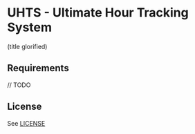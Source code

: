 # UHTS - Ultimate Hour Tracking System

(title glorified)

## Requirements

// TODO

## License

See [LICENSE](https://gitlab.com/GildeCoding/yh/21-22/p1.4/135991urs/-/blob/master/LICENSE)
